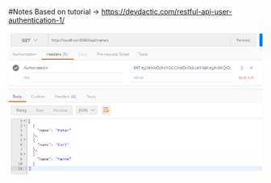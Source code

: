 #Notes
Based on tutorial -> https://devdactic.com/restful-api-user-authentication-1/

![Postman Example](https://raw.githubusercontent.com/hardboilr/NodeServerSeed/master/public/images/postman_example1.PNG)